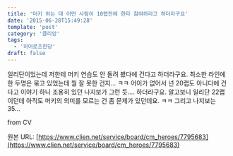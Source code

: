 ```yaml
---
title: '머키 하는 데 어떤 사람이 10랩전에 한타 참여하라고 하더라구요'
date: '2015-06-28T15:49:28'
template: 'post'
category: '클리앙'
tags: 
  - '히어로즈한당'
draft: false
---
```


일리단이었는데 저한테 머키 연습도 안 돌려 봤다에 건다고 하더라구요. 최소한 라인에 한 두명은 묶고 있었는데 뭘 잘 못한 건지... ㅋㅋ 어이가 없어서 넌 20랩도 아니다에 건다고 이야기 하니 조용히 있던 나지보가 그런 듯.... 하더라구요. 알고보니 일리단 22랩이던데 아직도 머키의 의미를 모르는 건 좀 문제가 있던데요. ㅋㅋ 그리고 나지보는 35...  
  
from CV

원본 URL: [https://www.clien.net/service/board/cm_heroes/7795683](https://www.clien.net/service/board/cm_heroes/7795683)